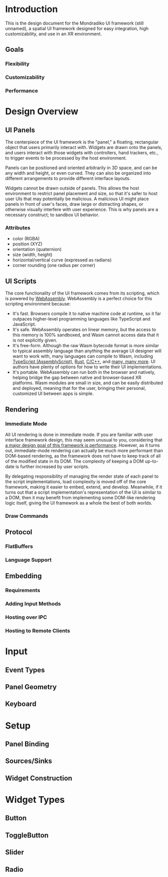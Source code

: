 # Introduction

This is the design document for the Mondradiko UI framework (still unnamed), a
spatial UI framework designed for easy integration, high customizability, and
use in an XR environment.

## Goals

### Flexibility

### Customizability

### Performance

# Design Overview

## UI Panels

The centerpiece of the UI framework is the "panel," a floating, rectangular
object that users primarily interact with. Widgets are drawn onto the
panels, and users interact with those widgets with controllers, hand trackers,
etc., to trigger events to be processed by the host environment.

Panels can be positioned and oriented arbitrarily in 3D space, and can be any
width and height, or even curved. They can also be organized into different
arrangements to provide different interface layouts.

Widgets cannot be drawn outside of panels. This allows the host environment to
restrict panel placement and size, so that it's safer to host user UIs that
may potentially be malicious. A malicious UI might place panels in front of
user's faces, draw large or distracting shapes, or otherwise visually
interfere with user experience. This is why panels are a necessary construct;
to sandbox UI behavior.

### Attributes

- color (RGBA)
- position (XYZ)
- orientation (quaternion)
- size (width, height)
- horizontal/vertical curve (expressed as radians)
- corner rounding (one radius per corner)

## UI Scripts

The core functionality of the UI framework comes from its scripting,
which is powered by [WebAssembly](https://webassembly.org/). WebAssembly is a
perfect choice for this scripting environment because:

- It's fast. Browsers compile it to native machine code at runtime, so it far
  outpaces higher-level programming languages like TypeScript and JavaScript.
- It's safe. WebAssembly operates on linear memory, but the access to this
  memory is 100% sandboxed, and Wasm cannot access data that it is not
	explicitly given.
- It's free-form. Although the raw Wasm bytecode format is more similar to
  typical assembly language than anything the average UI designer will want
	to work with, many languages can compile to Wasm, including
	[TypeScript (AssemblyScript)](https://www.assemblyscript.org/),
	[Rust](https://www.rust-lang.org/what/wasm),
	[C/C++](https://emscripten.org/),
	and [many, many more](https://github.com/appcypher/awesome-wasm-langs).
	UI authors have plenty of options for how to write their UI implementations.
- It's portable. WebAssembly can run both in the browser and natively, helping
  bridge the gap between native and browser-based XR platforms. Wasm modules
	are small in size, and can be easily distributed and deployed, meaning that
	for the user, bringing their personal, customized UI between apps is simple.

## Rendering

### Immediate Mode

All UI rendering is done in immediate mode. If you are familiar with user
interface framework design, this may seem unusual to you, considering that
[a major design goal of this framework is performance](#performance). However,
as it turns out, immediate-mode rendering can actually be much more performant
than DOM-based rendering, as the framework does not have to keep track of all
of the modified state in its DOM. The complexity of keeping a DOM up-to-date is
further increased by user scripts.

By delegating responsibility of managing the render state of each panel to the
script implementations, load complexity is moved off of the core framework,
making it easier to embed, extend, and develop. Meanwhile, if it turns out that
a script implementation's representation of the UI is similar to a DOM, then it
may benefit from implementing some DOM-like rendering logic itself, giving the
UI framework as a whole the best of both worlds.

### Draw Commands

## Protocol

### FlatBuffers

### Language Support

## Embedding

### Requirements

### Adding Input Methods

### Hosting over IPC

### Hosting to Remote Clients

# Input

## Event Types

## Panel Geometry

## Keyboard

# Setup

## Panel Binding

## Sources/Sinks

## Widget Construction

# Widget Types

## Button

## ToggleButton

## Slider

## Radio

